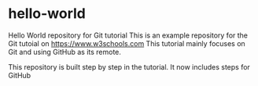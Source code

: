 # hello-world
Hello World repository for Git tutorial
This is an example repository for the Git tutoial on https://www.w3schools.com
This tutorial mainly focuses on Git and using GitHub as its remote.
  
This repository is built step by step in the tutorial.
It now includes steps for GitHub
